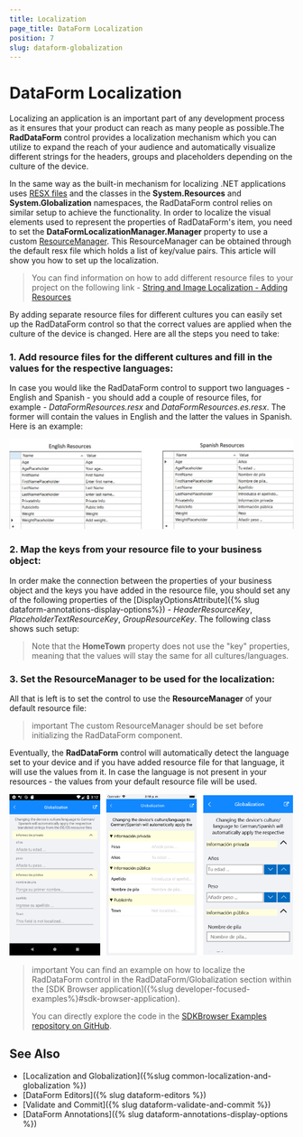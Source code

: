 ```yaml
---
title: Localization
page_title: DataForm Localization
position: 7
slug: dataform-globalization
---
```


# DataForm Localization

Localizing an application is an important part of any development process as it ensures that your product can reach as many people as possible.The **RadDataForm** control provides a localization mechanism which you can utilize to expand the reach of your audience and automatically visualize different strings for the headers, groups and placeholders depending on the culture of the device.

In the same way as the built-in mechanism for localizing .NET applications uses [RESX files](https://docs.microsoft.com/en-us/previous-versions/visualstudio/visual-studio-2008/ekyft91f(v=vs.90)) and the classes in the **System.Resources** and **System.Globalization** namespaces, the RadDataForm control relies on similar setup to achieve the functionality. In order to localize the visual elements used to represent the properties of RadDataForm's item, you need to set the **DataFormLocalizationManager.Manager** property to use a custom [ResourceManager](https://docs.microsoft.com/en-us/dotnet/api/system.resources.resourcemanager?view=netframework-4.7.2). This ResourceManager can be obtained through the default resx file which holds a list of key/value pairs. This article will show you how to set up the localization.

> You can find information on how to add different resource files to your project on the following link - [String and Image Localization - Adding Resources](https://docs.microsoft.com/en-us/xamarin/xamarin-forms/app-fundamentals/localization/text?tabs=windows#adding-resources)

By adding separate resource files for different cultures you can easily set up the RadDataForm control so that the correct values are applied when the culture of the device is changed. Here are all the steps you need to take:

### 1. Add resource files for the different cultures and fill in the values for the respective languages:

In case you would like the RadDataForm control to support two languages - English and Spanish - you should add a couple of resource files, for example - *DataFormResources.resx* and *DataFormResources.es.resx*. The former will contain the values in English and the latter the values in Spanish. Here is an example:

![Resources added](images/dataformresources.png)

### 2. Map the keys from your resource file to your business object:
 
In order make the connection between the properties of your business object and the keys you have added in the resource file, you should set any of the following properties of the [DisplayOptionsAttribute]({% slug dataform-annotations-display-options%}) - *HeaderResourceKey*, *PlaceholderTextResourceKey*, *GroupResourceKey*. The following class shows such setup:

<snippet id='dataform-globalization-display-options-keys'/>

> Note that the **HomeTown** property does not use the "key" properties, meaning that the values will stay the same for all cultures/languages.

### 3. Set the ResourceManager to be used for the localization:
All that is left is to set the control to use the **ResourceManager** of your default resource file:

<snippet id='dataform-globalization-setting-resourcemanager'/>

>important The custom ResourceManager should be set before initializing the RadDataForm component.
      
Eventually, the **RadDataForm** control will automatically detect the language set to your device and if you have added resource file for that language, it will use the values from it. In case the language is not present in your resources - the values from your default resource file will be used. 

![Resources added](images/spanish_dataform.png)

>important You can find an example on how to localize the RadDataForm control in the RadDataForm/Globalization section within the [SDK Browser application]({%slug developer-focused-examples%}#sdk-browser-application).
>
>You can directly explore the code in the [SDKBrowser Examples repository on GitHub](https://github.com/telerik/xamarin-forms-sdk/tree/master/XamarinSDK/SDKBrowser/SDKBrowser/Examples/DataFormControl/GlobalizationCategory/GlobalizationExample).

## See Also

- [Localization and Globalization]({%slug common-localization-and-globalization %})
- [DataForm Editors]({% slug dataform-editors %})
- [Validate and Commit]({% slug dataform-validate-and-commit %})
- [DataForm Annotations]({% slug dataform-annotations-display-options %})
